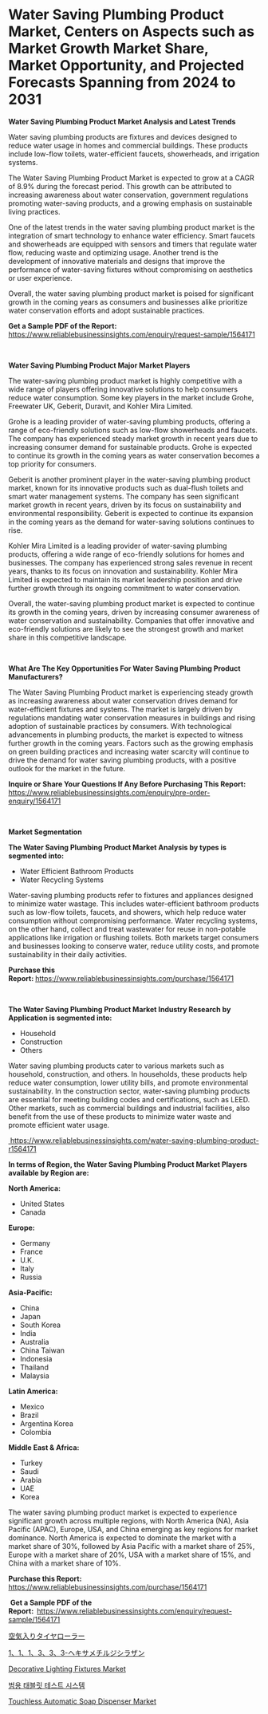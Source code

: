 <p><h1>Water Saving Plumbing Product Market, Centers on Aspects such as Market Growth Market Share, Market Opportunity, and Projected Forecasts Spanning from 2024 to 2031</h1></p><p><strong>Water Saving Plumbing Product Market Analysis and Latest Trends</strong></p>
<p><p>Water saving plumbing products are fixtures and devices designed to reduce water usage in homes and commercial buildings. These products include low-flow toilets, water-efficient faucets, showerheads, and irrigation systems.</p><p>The Water Saving Plumbing Product Market is expected to grow at a CAGR of 8.9% during the forecast period. This growth can be attributed to increasing awareness about water conservation, government regulations promoting water-saving products, and a growing emphasis on sustainable living practices.</p><p>One of the latest trends in the water saving plumbing product market is the integration of smart technology to enhance water efficiency. Smart faucets and showerheads are equipped with sensors and timers that regulate water flow, reducing waste and optimizing usage. Another trend is the development of innovative materials and designs that improve the performance of water-saving fixtures without compromising on aesthetics or user experience.</p><p>Overall, the water saving plumbing product market is poised for significant growth in the coming years as consumers and businesses alike prioritize water conservation efforts and adopt sustainable practices.</p></p>
<p><strong>Get a Sample PDF of the Report:&nbsp;</strong> <a href="https://www.reliablebusinessinsights.com/enquiry/request-sample/1564171">https://www.reliablebusinessinsights.com/enquiry/request-sample/1564171</a></p>
<p>&nbsp;</p>
<p><strong>Water Saving Plumbing Product Major Market Players</strong></p>
<p><p>The water-saving plumbing product market is highly competitive with a wide range of players offering innovative solutions to help consumers reduce water consumption. Some key players in the market include Grohe, Freewater UK, Geberit, Duravit, and Kohler Mira Limited.</p><p>Grohe is a leading provider of water-saving plumbing products, offering a range of eco-friendly solutions such as low-flow showerheads and faucets. The company has experienced steady market growth in recent years due to increasing consumer demand for sustainable products. Grohe is expected to continue its growth in the coming years as water conservation becomes a top priority for consumers.</p><p>Geberit is another prominent player in the water-saving plumbing product market, known for its innovative products such as dual-flush toilets and smart water management systems. The company has seen significant market growth in recent years, driven by its focus on sustainability and environmental responsibility. Geberit is expected to continue its expansion in the coming years as the demand for water-saving solutions continues to rise.</p><p>Kohler Mira Limited is a leading provider of water-saving plumbing products, offering a wide range of eco-friendly solutions for homes and businesses. The company has experienced strong sales revenue in recent years, thanks to its focus on innovation and sustainability. Kohler Mira Limited is expected to maintain its market leadership position and drive further growth through its ongoing commitment to water conservation.</p><p>Overall, the water-saving plumbing product market is expected to continue its growth in the coming years, driven by increasing consumer awareness of water conservation and sustainability. Companies that offer innovative and eco-friendly solutions are likely to see the strongest growth and market share in this competitive landscape.</p></p>
<p>&nbsp;</p>
<p><strong>What Are The Key Opportunities For Water Saving Plumbing Product Manufacturers?</strong></p>
<p><p>The Water Saving Plumbing Product market is experiencing steady growth as increasing awareness about water conservation drives demand for water-efficient fixtures and systems. The market is largely driven by regulations mandating water conservation measures in buildings and rising adoption of sustainable practices by consumers. With technological advancements in plumbing products, the market is expected to witness further growth in the coming years. Factors such as the growing emphasis on green building practices and increasing water scarcity will continue to drive the demand for water saving plumbing products, with a positive outlook for the market in the future.</p></p>
<p><strong>Inquire or Share Your Questions If Any Before Purchasing This Report:</strong> <a href="https://www.reliablebusinessinsights.com/enquiry/pre-order-enquiry/1564171">https://www.reliablebusinessinsights.com/enquiry/pre-order-enquiry/1564171</a></p>
<p>&nbsp;</p>
<p><strong>Market Segmentation</strong></p>
<p><strong>The Water Saving Plumbing Product Market Analysis by types is segmented into:</strong></p>
<p><ul><li>Water Efficient Bathroom Products</li><li>Water Recycling Systems</li></ul></p>
<p><p>Water-saving plumbing products refer to fixtures and appliances designed to minimize water wastage. This includes water-efficient bathroom products such as low-flow toilets, faucets, and showers, which help reduce water consumption without compromising performance. Water recycling systems, on the other hand, collect and treat wastewater for reuse in non-potable applications like irrigation or flushing toilets. Both markets target consumers and businesses looking to conserve water, reduce utility costs, and promote sustainability in their daily activities.</p></p>
<p><strong>Purchase this Report:&nbsp;</strong><a href="https://www.reliablebusinessinsights.com/purchase/1564171">https://www.reliablebusinessinsights.com/purchase/1564171</a></p>
<p>&nbsp;</p>
<p><strong>The Water Saving Plumbing Product Market Industry Research by Application is segmented into:</strong></p>
<p><ul><li>Household</li><li>Construction</li><li>Others</li></ul></p>
<p><p>Water saving plumbing products cater to various markets such as household, construction, and others. In households, these products help reduce water consumption, lower utility bills, and promote environmental sustainability. In the construction sector, water-saving plumbing products are essential for meeting building codes and certifications, such as LEED. Other markets, such as commercial buildings and industrial facilities, also benefit from the use of these products to minimize water waste and promote efficient water usage.</p></p>
<p><a href="https://www.reliablebusinessinsights.com/water-saving-plumbing-product-r1564171">&nbsp;https://www.reliablebusinessinsights.com/water-saving-plumbing-product-r1564171</a></p>
<p><strong>In terms of Region, the Water Saving Plumbing Product Market Players available by Region are:</strong></p>
<p>
    <p> <strong> North America: </strong>
        <ul>
            <li>United States</li>
            <li>Canada</li>
        </ul>
        </p> 
    <p> <strong> Europe: </strong>
        <ul>
            <li>Germany</li>
            <li>France</li>
            <li>U.K.</li>
            <li>Italy</li>
            <li>Russia</li>
        </ul>
        </p> 
    <p> <strong> Asia-Pacific: </strong>
        <ul>
            <li>China</li>
            <li>Japan</li>
            <li>South Korea</li>
            <li>India</li>
            <li>Australia</li>
            <li>China Taiwan</li>
            <li>Indonesia</li>
            <li>Thailand</li>
            <li>Malaysia</li>
        </ul>
        </p> 
    <p> <strong> Latin America: </strong>
        <ul>
            <li>Mexico</li>
            <li>Brazil</li>
            <li>Argentina Korea</li>
            <li>Colombia</li>
        </ul>
        </p> 
    <p> <strong> Middle East & Africa: </strong>
        <ul>
            <li>Turkey</li>
            <li>Saudi</li>
            <li>Arabia</li>
            <li>UAE</li>
            <li>Korea</li>
        </ul>
    </p>
    </p>
<p><p>The water saving plumbing product market is expected to experience significant growth across multiple regions, with North America (NA), Asia Pacific (APAC), Europe, USA, and China emerging as key regions for market dominance. North America is expected to dominate the market with a market share of 30%, followed by Asia Pacific with a market share of 25%, Europe with a market share of 20%, USA with a market share of 15%, and China with a market share of 10%.</p></p>
<p><strong>Purchase this Report: </strong><a href="https://www.reliablebusinessinsights.com/purchase/1564171">https://www.reliablebusinessinsights.com/purchase/1564171</a></p>
<p>&nbsp;<strong>Get a Sample PDF of the Report:&nbsp;&nbsp;</strong><a href="https://www.reliablebusinessinsights.com/enquiry/request-sample/1564171">https://www.reliablebusinessinsights.com/enquiry/request-sample/1564171</a></p>
<p><strong></strong></p>
<p><p><a href="https://medium.com/@claudehintz/%E7%A9%BA%E6%B0%97%E3%82%BF%E3%82%A4%E3%83%A4%E3%83%AD%E3%83%BC%E3%83%A9%E5%B8%82%E5%A0%B4%E3%81%AE%E3%83%88%E3%83%AC%E3%83%B3%E3%83%89%E3%81%A8%E5%88%86%E6%9E%90-%E5%B0%86%E6%9D%A5%E3%81%AE%E6%88%90%E9%95%B7%E3%81%AE%E6%A9%9F%E4%BC%9A%E3%81%A8%E8%AA%B2%E9%A1%8C-2024%E5%B9%B4-2031%E5%B9%B4-bf8d2332ce57">空気入りタイヤローラー</a></p><p><a href="https://github.com/LizaHeller2023/Market-Research-Report-List-1/blob/main/2605812144899.md">1、1、1、3、3、3-ヘキサメチルジシラザン</a></p><p><a href="https://github.com/sonuprakash1/Market-Research-Report-List-3/blob/main/decorative-lighting-fixtures-market.md">Decorative Lighting Fixtures Market</a></p><p><a href="https://github.com/rsg307664904/Market-Research-Report-List-2/blob/main/8635258152835.md">범용 태블릿 테스트 시스템</a></p><p><a href="https://github.com/Whitneyboyettebo9kiw7yr13/Market-Research-Report-List-3/blob/main/touchless-automatic-soap-dispenser-market.md">Touchless Automatic Soap Dispenser Market</a></p></p>